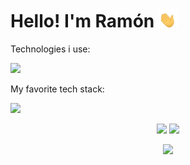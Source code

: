 # Hello! I'm Ramón <img src="./assets/wave.gif" height="30px">

Technologies i use:

<a href="https://skillicons.dev">
    <img src="https://skillicons.dev/icons?i=ae,arduino,bash,blender,cpp,cloudflare,css,d3,express,figma,firebase,git,github,gmail,gradle,html,ai,instagram,java,js,linux,lua,md,materialui,nextjs,nodejs,notion,npm,opencv,ps,pr,py,react,regex,robloxstudio,sass,stackoverflow,tailwind,ts,vercel,vite,vscode,webflow,au,heroku&theme=dark" />
</a>

My favorite tech stack:

<a href="https://skillicons.dev">
    <img src="https://skillicons.dev/icons?i=figma,firebase,next,ts,sass,tailwind,vercel&theme=dark" />
</a>

<p align="center">
    <img style="display: inline;" src="https://github-readme-stats.vercel.app/api?username=ramondeleonca&show_icons=true&theme=react" height="175px">
    <img style="display: inline;" src="https://github-readme-stats.vercel.app/api/top-langs/?username=ramondeleonca&layout=compact&theme=react" height="175px">
</p>

<p align="center">
    <img style="display: inline;" src="https://streak-stats.demolab.com/?user=ramondeleonca&locale=en&mode=daily&theme=react&hide_border=false&border_radius=5&order=3" height="175px">
</p>
